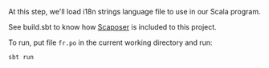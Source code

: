 At this step, we'll load i18n strings language file to use in our Scala program.

See build.sbt to know how
[Scaposer](https://github.com/xitrum-framework/scaposer)
is included to this project.

To run, put file `fr.po` in the current working directory and run:

```
sbt run
```
